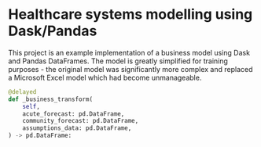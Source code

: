 # Healthcare systems modelling using Dask/Pandas

This project is an example implementation of a business model using Dask and Pandas DataFrames. The model is greatly simplified for training purposes - the original model was significantly more complex and replaced a Microsoft Excel model which had become unmanageable.

```python
@delayed
def _business_transform(
    self,
    acute_forecast: pd.DataFrame,
    community_forecast: pd.DataFrame,
    assumptions_data: pd.DataFrame,
) -> pd.DataFrame:
```
